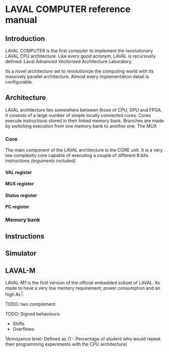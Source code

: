 # LAVAL COMPUTER reference manual

## Introduction
LAVAL COMPUTER is the first computer to implement the revolutionary LAVAL CPU architecture.
 Like every good acronym, LAVAL is recursively defined: Laval Advanced Vectorized Architecture Laboratory.

Its a novel architecture set to revolutionize the computing world with its massively parallel architecture.
Almost every implementation detail is configurable.

## Architecture

LAVAL architecture lies somewhere between those of CPU, GPU and FPGA.
It consists of a large number of simple locally connected cores.
Cores execute instructions stored in their linked memory bank.
Branches are made by switching execution from one memory bank to another one.
The MUX 

### Core
The main component of the LAVAL architecture is the CORE unit.
It is a very low complexity core capable of executing a couple of different 8 bits instructions *(arguments included)*.

#### VAL register


#### MUX register

#### Status register

#### PC register

### Memory bank


## Instructions

## Simulator

## LAVAL-M
LAVAL-M1 is the first version of the official embedded subset of LAVAL.
Its made to have a very low memory requirement, power consumption and an high AL<sup>[1](#AL)</sup>.

TODO: two complement

TODO: Signed behaviours:
- Shifts
- Overflows

<a name="AL">1</a>Annoyance level: Defined as (1 - Percentage of student who would repeat their programming experiments with the CPU architecture)

